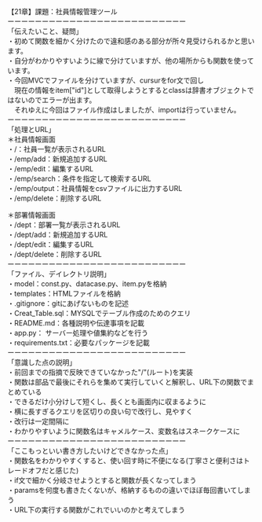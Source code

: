 【21章】課題：社員情報管理ツール  
ーーーーーーーーーーーーーーーーーーーーーーーーーー  
「伝えたいこと、疑問」  
・初めて関数を細かく分けたので違和感のある部分が所々見受けられるかと思います。  
・自分がわかりやすいように線で分けていますが、他の場所からも関数を使っています。  
・今回MVCでファイルを分けていますが、cursurをfor文で回し  
　現在の情報をitem["id"]として取得しようとするとclassは辞書オブジェクトではないのでエラーが出ます。  
　それゆえに今回はファイル作成はしましたが、importは行っていません。  
ーーーーーーーーーーーーーーーーーーーーーーーーーー  
「処理とURL」  
＊社員情報画面  
・/：社員一覧が表示されるURL  
・/emp/add：新規追加するURL  
・/emp/edit：編集するURL  
・/emp/search：条件を指定して検索するURL  
・/emp/output：社員情報をcsvファイルに出力するURL  
・/emp/delete：削除するURL  
  
＊部署情報画面  
・/dept：部署一覧が表示されるURL  
・/dept/add：新規追加するURL  
・/dept/edit：編集するURL  
・/dept/delete：削除するURL  
ーーーーーーーーーーーーーーーーーーーーーーーーーー  
「ファイル、デイレクトリ説明」  
・model：const.py、datacase.py、item.pyを格納  
・templates：HTMLファイルを格納  
・.gitignore：gitにあげないものを記述  
・Creat_Table.sql：MYSQLでテーブル作成のためのクエリ  
・README.md：各種説明や伝達事項を記載  
・app.py： サーバー処理や値集約などを行う  
・requirements.txt：必要なパッケージを記載  
ーーーーーーーーーーーーーーーーーーーーーーーーーー  
「意識した点の説明」  
・前回までの指摘で反映できていなかった"/"(ルート)を実装  
・関数は部品で最後にそれらを集めて実行していくと解釈し、URL下の関数でまとめている  
・できるだけ小分けして短くし、長くとも画面内に収まるように  
・横に長すぎるクエリを区切りの良い句で改行し、見やすく  
・改行は一定間隔に  
・わかりやすいように関数名はキャメルケース、変数名はスネークケースに  
ーーーーーーーーーーーーーーーーーーーーーーーーーー  
「ここもっといい書き方したいけどできなかった点」  
・関数名をわかりやすくすると、使い回す時に不便になる(丁寧さと便利さはトレードオフだと感じた)  
・if文で細かく分岐させようとすると関数が長くなってしまう  
・paramsを何度も書きたくないが、格納するものの違いでほぼ毎回書いてしまう  
・URL下の実行する関数がこれでいいのかと考えてしまう  
